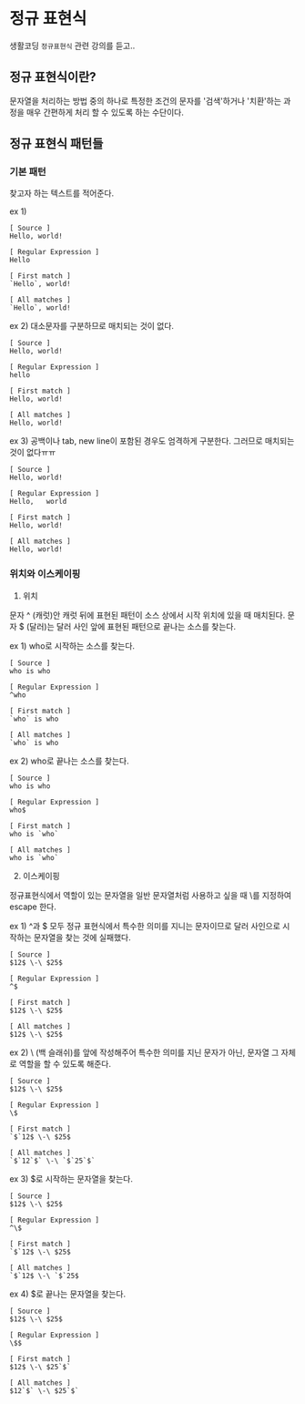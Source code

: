 # 정규 표현식
생활코딩 `정규표현식` 관련 강의를 듣고..

## 정규 표현식이란?
문자열을 처리하는 방법 중의 하나로 특정한 조건의 문자를 '검색'하거나 '치환'하는 과정을 매우 간편하게 처리 할 수 있도록 하는 수단이다.

## 정규 표현식 패턴들
### 기본 패턴

찾고자 하는 텍스트를 적어준다.

ex 1)
~~~
[ Source ]
Hello, world!

[ Regular Expression ]
Hello

[ First match ]
`Hello`, world!

[ All matches ]
`Hello`, world!
~~~

ex 2)
대소문자를 구분하므로 매치되는 것이 없다.
~~~
[ Source ]
Hello, world!

[ Regular Expression ]
hello

[ First match ]
Hello, world!

[ All matches ]
Hello, world!
~~~

ex 3)
공백이나 tab, new line이 포함된 경우도 엄격하게 구분한다.
그러므로 매치되는 것이 없다ㅠㅠ

~~~
[ Source ]
Hello, world!

[ Regular Expression ]
Hello,   world

[ First match ]
Hello, world!

[ All matches ]
Hello, world!
~~~

### 위치와 이스케이핑

1. 위치

문자 ^ (캐럿)안 캐럿 뒤에 표현된 패턴이 소스 상에서 시작 위치에 있을 때 매치된다.
문자 $ (달러)는 달러 사인 앞에 표현된 패턴으로 끝나는 소스를 찾는다.

ex 1)
who로 시작하는 소스를 찾는다.

~~~
[ Source ]
who is who

[ Regular Expression ]
^who

[ First match ]
`who` is who

[ All matches ]
`who` is who
~~~

ex 2)
who로 끝나는 소스를 찾는다.

~~~
[ Source ]
who is who

[ Regular Expression ]
who$

[ First match ]
who is `who`

[ All matches ]
who is `who`
~~~

2. 이스케이핑

정규표현식에서 역할이 있는 문자열을 일반 문자열처럼 사용하고 싶을 때 \를 지정하여 escape 한다.

ex 1)
^과 $ 모두 정규 표현식에서 특수한 의미를 지니는 문자이므로 달러 사인으로 시작하는 문자열을 찾는 것에 실패했다. 

~~~
[ Source ]
$12$ \-\ $25$

[ Regular Expression ]
^$

[ First match ]
$12$ \-\ $25$

[ All matches ]
$12$ \-\ $25$
~~~

ex 2)
\ (백 슬래쉬)를 앞에 작성해주어 특수한 의미를 지닌 문자가 아닌, 문자열 그 자체로 역할을 할 수 있도록 해준다.

~~~
[ Source ]
$12$ \-\ $25$

[ Regular Expression ]
\$

[ First match ]
`$`12$ \-\ $25$

[ All matches ]
`$`12`$` \-\ `$`25`$`
~~~

ex 3)
$로 시작하는 문자열을 찾는다.

~~~
[ Source ]
$12$ \-\ $25$

[ Regular Expression ]
^\$

[ First match ]
`$`12$ \-\ $25$

[ All matches ]
`$`12$ \-\ `$`25$
~~~

ex 4)
$로 끝나는 문자열을 찾는다.

~~~
[ Source ]
$12$ \-\ $25$

[ Regular Expression ]
\$$

[ First match ]
$12$ \-\ $25`$`

[ All matches ]
$12`$` \-\ $25`$`
~~~

